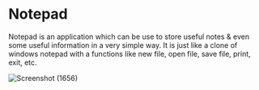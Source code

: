 # Notepad
Notepad is an application which can be use to store useful notes &amp; even some useful information in a very simple way. It is just like a clone of windows notepad with a functions like new file, open file, save file, print, exit, etc.




![Screenshot (1656)](https://user-images.githubusercontent.com/110468237/183024196-22797b68-ec33-48c5-9a47-b5182390e5c4.png)





